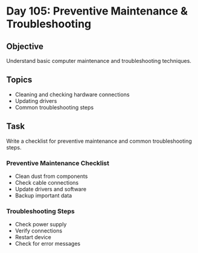 # Day 105: Preventive Maintenance & Troubleshooting

## Objective
Understand basic computer maintenance and troubleshooting techniques.

## Topics
- Cleaning and checking hardware connections
- Updating drivers
- Common troubleshooting steps

## Task
Write a checklist for preventive maintenance and common troubleshooting steps.

### Preventive Maintenance Checklist
- Clean dust from components
- Check cable connections
- Update drivers and software
- Backup important data

### Troubleshooting Steps
- Check power supply
- Verify connections
- Restart device
- Check for error messages
